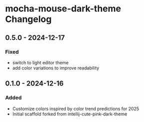 <!-- Keep a Changelog guide -> https://keepachangelog.com -->

# mocha-mouse-dark-theme Changelog

## 0.5.0 - 2024-12-17
### Fixed
- switch to light editor theme
- add color variations to improve readability

## 0.1.0 - 2024-12-16
### Added
- Customize colors inspired by color trend predictions for 2025
- Initial scaffold forked from intellij-cute-pink-dark-theme
